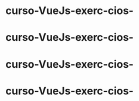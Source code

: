 # curso-VueJs-exerc-cios-
# curso-VueJs-exerc-cios-
# curso-VueJs-exerc-cios-
# curso-VueJs-exerc-cios-
